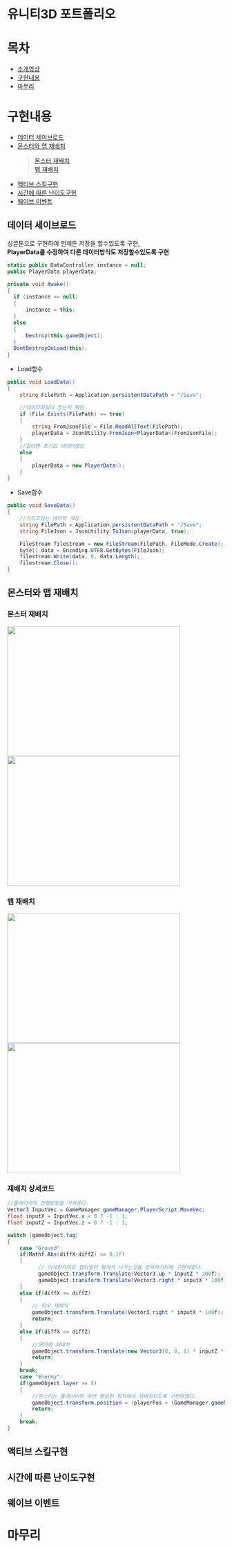 # 유니티3D 포트폴리오
# 목차
- [소개영상](https://www.youtube.com/watch?v=jJ99QTiroZ8)
- [구현내용](#구현내용)
- [마무리](#마무리)
# 구현내용
- [데이터 세이브로드](#데이터-세이브로드)
- [몬스터와 맵 재배치](#몬스터와-맵-재배치)
  >[몬스터 재배치](#몬스터-재배치)   
  >[맵 재배치](#맵-재배치)
- [액티브 스킬구현](#액티브-스킬구현)
- [시간에 따른 난이도구현](#시간에-따른-난이도구현)
- [웨이브 이벤트](#웨이브-이벤트)
## 데이터 세이브로드
싱글톤으로 구현하여 언제든 저장을 할수있도록 구현,   
**PlayerData를 수정하여 다른 데이터방식도 저장할수있도록 구현**
```C#
static public DataController instance = null;
public PlayerData playerData;

private void Awake()
{       
  if (instance == null)
  {
      instance = this;            
  }
  else
  {
      Destroy(this.gameObject);
  }
  DontDestroyOnLoad(this);
}
```
- Load함수
```C#
public void LoadData()
{
    string FilePath = Application.persistentDataPath + "/Save";

    //데이터파일이 있는지 확인
    if (File.Exists(FilePath) == true)
    {          
        string FromJsonFile = File.ReadAllText(FilePath);
        playerData = JsonUtility.FromJson<PlayerData>(FromJsonFile);            
    }
    //없다면 초기값 데이터생성
    else
    {
        playerData = new PlayerData();            
    }
}
```
- Save함수
```C#
public void SaveData()
{
    //가지고있는 데이터 저장
    string FilePath = Application.persistentDataPath + "/Save";
    string FileJson = JsonUtility.ToJson(playerData, true);

    FileStream filestream = new FileStream(FilePath, FileMode.Create);
    byte[] data = Encoding.UTF8.GetBytes(FileJson);
    filestream.Write(data, 0, data.Length);
    filestream.Close();
}

```
## 몬스터와 맵 재배치
### 몬스터 재배치
<img src = "https://github.com/LeeJunh0/3D_Roguelike./assets/83407767/b468e8a4-7bea-445a-a688-d1c484a6ee8f" width="400px" height = "300px">
<img src = "https://github.com/LeeJunh0/3D_Roguelike./assets/83407767/6a80bf43-076f-4e5d-b633-d96ee015100e" width="400px" height = "300px"> 

### 맵 재배치    
<img src = "https://github.com/LeeJunh0/3D_Roguelike./assets/83407767/af0bfaca-b2ae-44fe-8da9-b74ec8060e0e" width="400px" height = "300px">
<img src = "https://github.com/LeeJunh0/3D_Roguelike./assets/83407767/3ab8ae19-b621-420a-bbcf-e90f25b13088" width="400px" height = "300px">

### 재배치 상세코드  
```C#
//플레이어의 진행방향을 가져온다.
Vector3 InputVec = GameManager.gameManager.PlayerScript.MoveVec;
float inputX = InputVec.x < 0 ? -1 : 1;
float inputZ = InputVec.z < 0 ? -1 : 1;

switch (gameObject.tag)
{
    case "Ground":
    if(Mathf.Abs(diffX-diffZ) <= 0.1f)
    {
          // 미세한차이로 맵타일이 튕겨져 나가는것을 방지하기위해 구현하였다.
          gameObject.transform.Translate(Vector3.up * inputZ * 100f);
          gameObject.transform.Translate(Vector3.right * inputX * 100f);
    }
    else if(diffX >= diffZ)
    {
        // 좌우 재배치
        gameObject.transform.Translate(Vector3.right * inputX * 100f);
        return;
    }
    else if(diffX <= diffZ)
    {
        //위아래 재배치
        gameObject.transform.Translate(new Vector3(0, 0, 1) * inputZ * 100f);
        return;
    }
    break;
    case "Enermy":
    if(gameObject.layer == 8)
    {
        //몬스터는 플레이어의 주변 랜덤한 위치에서 재배치되도록 구현하였다.
        gameObject.transform.position = (playerPos + (GameManager.gameManager.PlayerScript.MoveVec * 25f) + new Vector3(Random.Range(-3f, 3f), 0, Random.Range(-3f, 3f)));                  
        return;
    }          
    break;
}
```
## 액티브 스킬구현
## 시간에 따른 난이도구현
## 웨이브 이벤트
# 마무리
